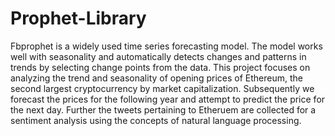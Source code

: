 # Prophet-Library
Fbprophet is a widely used time series forecasting model. The model works well with seasonality and automatically detects changes and patterns in trends by selecting change points from the data. This project focuses on analyzing the trend and seasonality of opening prices of Ethereum, the second largest cryptocurrency by market capitalization. Subsequently we forecast the prices for the following year and attempt to predict the price for the next day. 
Further the tweets pertaining to Etheruem are collected for a sentiment analysis using the concepts of natural language processing.

